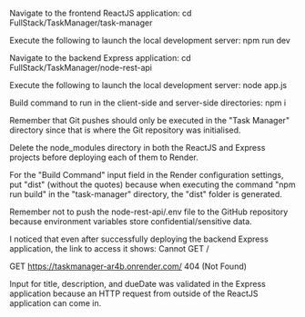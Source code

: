 Navigate to the frontend ReactJS application:
cd FullStack/TaskManager/task-manager

Execute the following to launch the local
development server:
npm run dev

Navigate to the backend Express application:
cd FullStack/TaskManager/node-rest-api

Execute the following to launch the local
development server:
node app.js

Build command to run in the client-side and
server-side directories:
npm i

Remember that Git pushes should only be executed
in the "Task Manager" directory since that is
where the Git repository was initialised.

Delete the node_modules directory in both the
ReactJS and Express projects before deploying
each of them to Render.

For the "Build Command" input field in the Render
configuration settings, put "dist" (without the quotes)
because when executing the command "npm run build"
in the "task-manager" directory, the "dist" folder
is generated.

Remember not to push the node-rest-api/.env file to
the GitHub repository because environment variables
store confidential/sensitive data.

I noticed that even after successfully deploying the
backend Express application, the link to access it
shows:
Cannot GET /

GET https://taskmanager-ar4b.onrender.com/ 404 (Not Found)

Input for title, description, and dueDate was validated
in the Express application because an HTTP request from
outside of the ReactJS application can come in.